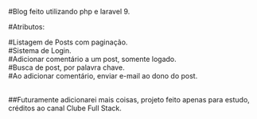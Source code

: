 #Blog feito utilizando php e laravel 9. <br/>

#Atributos: <br/>

#Listagem de Posts com paginação.<br/>
#Sistema de Login.<br/>
#Adicionar comentário a um post, somente logado.<br/>
#Busca de post, por palavra chave.<br/>
#Ao adicionar comentário, enviar e-mail ao dono do post.<br/>
<br/>

##Futuramente adicionarei mais coisas, projeto feito apenas para estudo, créditos ao canal Clube Full Stack.

